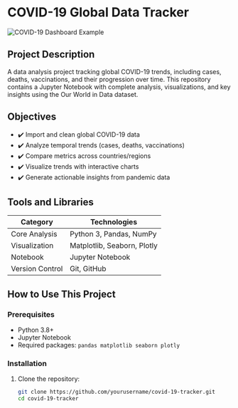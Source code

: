 # COVID-19 Global Data Tracker

![COVID-19 Dashboard Example](https://ourworldindata.org/uploads/2020/09/covid-cases-deaths-world-map-768x402.png)

## Project Description
A data analysis project tracking global COVID-19 trends, including cases, deaths, vaccinations, and their progression over time. This repository contains a Jupyter Notebook with complete analysis, visualizations, and key insights using the Our World in Data dataset.

## Objectives
- ✔️ Import and clean global COVID-19 data
- ✔️ Analyze temporal trends (cases, deaths, vaccinations)
- ✔️ Compare metrics across countries/regions
- ✔️ Visualize trends with interactive charts
- ✔️ Generate actionable insights from pandemic data

## Tools and Libraries
| Category        | Technologies |
|-----------------|-------------|
| Core Analysis   | Python 3, Pandas, NumPy |
| Visualization   | Matplotlib, Seaborn, Plotly |
| Notebook        | Jupyter Notebook |
| Version Control | Git, GitHub |

## How to Use This Project

### Prerequisites
- Python 3.8+
- Jupyter Notebook
- Required packages: `pandas matplotlib seaborn plotly`

### Installation
1. Clone the repository:
   ```bash
   git clone https://github.com/yourusername/covid-19-tracker.git
   cd covid-19-tracker
